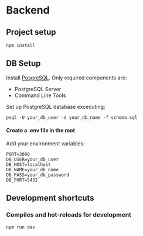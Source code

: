 # Backend

## Project setup
```
npm install
```

## DB Setup

Install [PosgreSQL](https://www.postgresql.org/download/). Only required components are:

- PostgreSQL Server
- Command Line Tools


Set up PostgreSQL database excecuting:

```
psql -U your_db_user -d your_db_name -f schema.sql
```

#### Create a .env file in the root

Add your environment variables:

```
PORT=3000
DB_USER=your_db_user
DB_HOST=localhost
DB_NAME=your_db_name
DB_PASS=your_db_password
DB_PORT=5432
```

## Development shortcuts 

### Compiles and hot-reloads for development
```
npm run dev
```